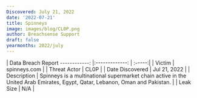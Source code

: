 ```yaml
---
Discovered: July 21, 2022
date: '2022-07-21'
title: Spinneys
image: images/blog/CL0P.png
author: Breachsense Support
draft: false
yearmonths: 2022/july
---
```



| Data Breach Report
------------:     |:-------------:    | :-----:|
| Victim      | spinneys.com      | 
| Threat Actor      | CL0P      | 
| Date Discovered      | Jul 21, 2022      | 
| Description      | Spinneys is a multinational supermarket chain active in the United Arab Emirates, Egypt, Qatar, Lebanon, Oman and Pakistan.       | 
| Leak Size      | N/A      | 

